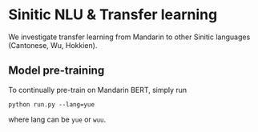 # Sinitic NLU & Transfer learning

We investigate transfer learning from Mandarin to other Sinitic languages (Cantonese, Wu, Hokkien).

## Model pre-training

To continually pre-train on Mandarin BERT, simply run

```angular2html
python run.py --lang=yue
```
where lang can be `yue` or `wuu`.

